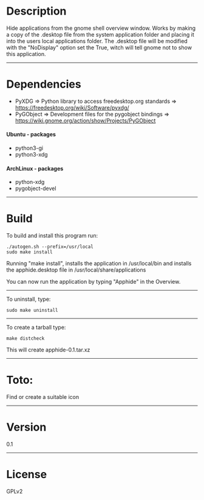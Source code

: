 # Description
Hide applications from the gnome shell overview window. Works by making a copy of the .desktop file from the system application folder and placing it into the users local applications folder. The .desktop file will be modified with the "NoDisplay" option set the True, witch will tell gnome not to show this application.

-------------

# Dependencies
* PyXDG       => Python library to access freedesktop.org standards     => https://freedesktop.org/wiki/Software/pyxdg/
* PyGObject   => Development files for the pygobject bindings           => https://wiki.gnome.org/action/show/Projects/PyGObject

#### Ubuntu - packages
* python3-gi
* python3-xdg

#### ArchLinux - packages
* python-xdg
* pygobject-devel

-------------
# Build
To build and install this program run:
```
./autogen.sh --prefix=/usr/local
sudo make install
```
Running "make install", installs the application in /usr/local/bin
and installs the apphide.desktop file in /usr/local/share/applications

You can now run the application by typing "Apphide" in the Overview.

----------------
To uninstall, type:
```
sudo make uninstall
```
----------------
To create a tarball type:
```
make distcheck
```
This will create apphide-0.1.tar.xz

----------------
# Toto:
Find or create a suitable icon

----------------
# Version
0.1

----------------
# License
GPLv2
